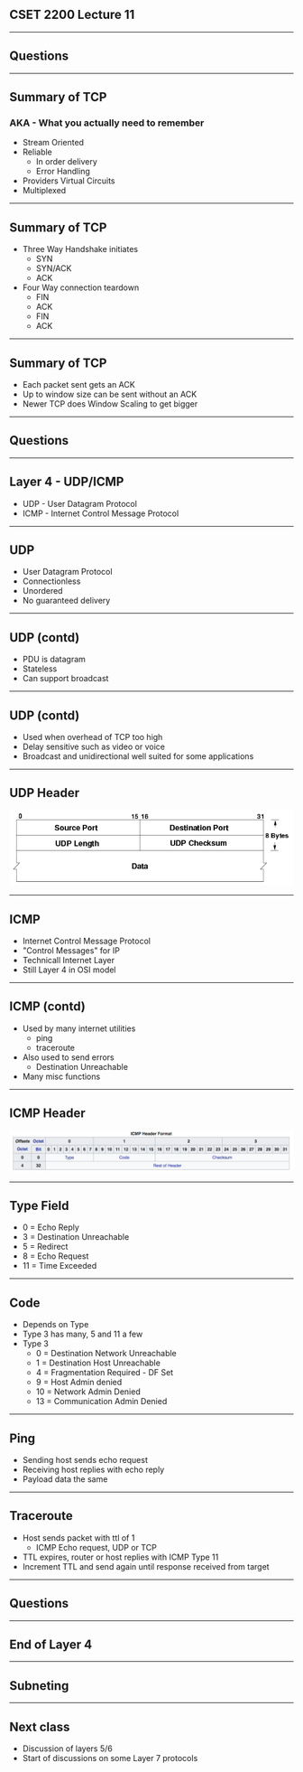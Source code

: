 ## CSET 2200 Lecture 11

---

## Questions

---

## Summary of TCP
### AKA - What you actually need to remember

- Stream Oriented
- Reliable
    - In order delivery
    - Error Handling
- Providers Virtual Circuits
- Multiplexed

---

## Summary of TCP

- Three Way Handshake initiates
    - SYN
    - SYN/ACK
    - ACK
- Four Way connection teardown
    - FIN
    - ACK
    - FIN
    - ACK

---

## Summary of TCP

- Each packet sent gets an ACK
- Up to window size can be sent without an ACK
- Newer TCP does Window Scaling to get bigger

---

## Questions

---

## Layer 4 - UDP/ICMP

- UDP - User Datagram Protocol
- ICMP - Internet Control Message Protocol

---

## UDP

- User Datagram Protocol
- Connectionless
- Unordered
- No guaranteed delivery

---

## UDP (contd)

- PDU is datagram
- Stateless
- Can support broadcast

---

## UDP (contd)

- Used when overhead of TCP too high
- Delay sensitive such as video or voice
- Broadcast and unidirectional well suited for some applications

---

## UDP Header

![UDP Header](UDPHeader.png)

---

## ICMP

- Internet Control Message Protocol
- "Control Messages" for IP
- Technicall Internet Layer
- Still Layer 4 in OSI model

---

## ICMP (contd)

- Used by many internet utilities
    - ping
    - traceroute
- Also used to send errors
    - Destination Unreachable
- Many misc functions

---

## ICMP Header

![ICMP Header](ICMPHeader.png)

---

## Type Field

- 0 = Echo Reply
- 3 = Destination Unreachable
- 5 = Redirect
- 8 = Echo Request
- 11 = Time Exceeded

---

## Code

- Depends on Type
- Type 3 has many, 5 and 11 a few
- Type 3
    - 0 = Destination Network Unreachable
    - 1 = Destination Host Unreachable
    - 4 = Fragmentation Required - DF Set
    - 9 = Host Admin denied
    - 10 = Network Admin Denied
    - 13 = Communication Admin Denied

---

## Ping

- Sending host sends echo request
- Receiving host replies with echo reply
- Payload data the same

---

## Traceroute

- Host sends packet with ttl of 1
    - ICMP Echo request, UDP or TCP
- TTL expires, router or host replies with ICMP Type 11
- Increment TTL and send again until response received from target

---

## Questions

---

## End of Layer 4

---

## Subneting

---

## Next class

- Discussion of layers 5/6
- Start of discussions on some Layer 7 protocols
